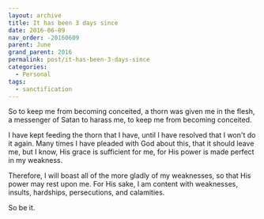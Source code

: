 ```yaml
---
layout: archive
title: It has been 3 days since
date: 2016-06-09
nav_order: -20160609
parent: June
grand_parent: 2016
permalink: post/it-has-been-3-days-since
categories:
  - Personal
tags:
  - sanctification
---
```


So to keep me from becoming conceited, a thorn was given me in the flesh, a messenger of Satan to harass me, to keep me from becoming conceited.

I have kept feeding the thorn that I have, until I have resolved that I won't do it again.  Many times I have pleaded with God about this, that it should leave me, but I know, His grace is sufficient for me, for His power is made perfect in my weakness.

Therefore, I will boast all of the more gladly of my weaknesses, so that His power may rest upon me.  For His sake, I am content with weaknesses, insults, hardships, persecutions, and calamities.

So be it.
